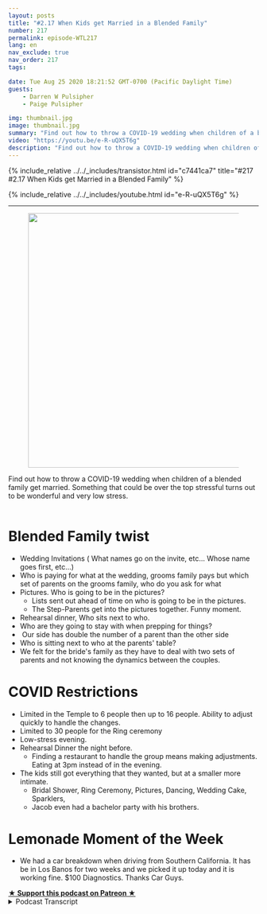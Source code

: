 ```yaml
---
layout: posts
title: "#2.17 When Kids get Married in a Blended Family"
number: 217
permalink: episode-WTL217
lang: en
nav_exclude: true
nav_order: 217
tags:

date: Tue Aug 25 2020 18:21:52 GMT-0700 (Pacific Daylight Time)
guests:
    - Darren W Pulsipher
    - Paige Pulsipher

img: thumbnail.jpg
image: thumbnail.jpg
summary: "Find out how to throw a COVID-19 wedding when children of a blended family get married. Something that could be over the top stressful turns out to be wonderful and very low stress. Thank you Jacob and Andie."
video: "https://youtu.be/e-R-uQX5T6g"
description: "Find out how to throw a COVID-19 wedding when children of a blended family get married. Something that could be over the top stressful turns out to be wonderful and very low stress. Thank you Jacob and Andie."
---
```


<div>
{% include_relative ../../_includes/transistor.html id="c7441ca7" title="#217 #2.17 When Kids get Married in a Blended Family" %}

{% include_relative ../../_includes/youtube.html id="e-R-uQX5T6g" %}
</div>

---

<html><head></head><body><div><figure data-trix-attachment="{&quot;contentType&quot;:&quot;image&quot;,&quot;height&quot;:512,&quot;url&quot;:&quot;https://lh3.googleusercontent.com/-Z_iEPhDBCjs/X0WVyjPkDfI/AAAAAAACEVM/lmiW5EDdghcQU4URPoZY3j0oHxuMGuY2gCK8BGAsYHg/s512/2020-08-25.jpg&quot;,&quot;width&quot;:512}" data-trix-content-type="image" class="attachment attachment--preview"><img src="./image0.jpg" width="512" height="512"><figcaption class="attachment__caption"></figcaption></figure></div><div>Find out how to throw a COVID-19 wedding when children of a blended family get married. Something that could be over the top stressful turns out to be wonderful and very low stress.</div><div><br></div><h1>Blended Family twist</h1><ul><li>Wedding Invitations ( What names go on the invite, etc... Whose name goes first, etc...)</li><li>Who is paying for what at the wedding, grooms family pays but which set of parents on the grooms family, who do you ask for what</li><li>Pictures. Who is going to be in the pictures?<ul><li>Lists sent out ahead of time on who is going to be in the pictures.</li><li>The Step-Parents get into the pictures together. Funny moment.</li></ul></li><li>Rehearsal dinner, Who sits next to who.</li><li>Who are they going to stay with when prepping for things?</li><li>&nbsp;Our side has double the number of a parent than the other side</li><li>Who is sitting next to who at the parents' table?</li><li>We felt for the bride's family as they have to deal with two sets of parents and not knowing the dynamics between the couples.</li></ul><h1>COVID Restrictions</h1><ul><li>Limited in the Temple to 6 people then up to 16 people. Ability to adjust quickly to handle the changes.</li><li>Limited to 30 people for the Ring ceremony</li><li>Low-stress evening.</li><li>Rehearsal Dinner the night before.&nbsp;<ul><li>Finding a restaurant to handle the group means making adjustments. Eating at 3pm instead of in the evening.</li></ul></li><li>The kids still got everything that they wanted, but at a smaller more intimate.<ul><li>Bridal Shower, Ring Ceremony, Pictures, Dancing, Wedding Cake, Sparklers,</li><li>Jacob even had a bachelor party with his brothers.&nbsp;</li></ul></li></ul><h1>Lemonade Moment of the Week</h1><ul><li>We had a car breakdown when driving from Southern California. It has be in Los Banos for two weeks and we picked it up today and it is working fine. $100 Diagnostics. Thanks Car Guys.</li></ul>
<strong>
  <a href="https://www.patreon.com/wheresthelemonade" target="_donate" rel="payment" title="★ Support this podcast on Patreon ★">★ Support this podcast on Patreon ★</a>
</strong></body></html>

<details>
<summary> Podcast Transcript </summary>

<p></p>

</details>
